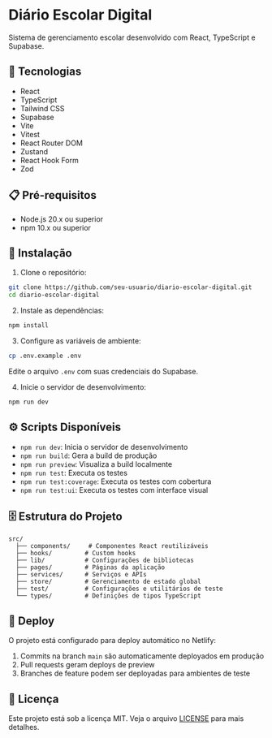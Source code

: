 # Diário Escolar Digital

Sistema de gerenciamento escolar desenvolvido com React, TypeScript e Supabase.

## 🚀 Tecnologias

- React
- TypeScript
- Tailwind CSS
- Supabase
- Vite
- Vitest
- React Router DOM
- Zustand
- React Hook Form
- Zod

## 📋 Pré-requisitos

- Node.js 20.x ou superior
- npm 10.x ou superior

## 🔧 Instalação

1. Clone o repositório:
```bash
git clone https://github.com/seu-usuario/diario-escolar-digital.git
cd diario-escolar-digital
```

2. Instale as dependências:
```bash
npm install
```

3. Configure as variáveis de ambiente:
```bash
cp .env.example .env
```
Edite o arquivo `.env` com suas credenciais do Supabase.

4. Inicie o servidor de desenvolvimento:
```bash
npm run dev
```

## ⚙️ Scripts Disponíveis

- `npm run dev`: Inicia o servidor de desenvolvimento
- `npm run build`: Gera a build de produção
- `npm run preview`: Visualiza a build localmente
- `npm run test`: Executa os testes
- `npm run test:coverage`: Executa os testes com cobertura
- `npm run test:ui`: Executa os testes com interface visual

## 🗄️ Estrutura do Projeto

```
src/
  ├── components/     # Componentes React reutilizáveis
  ├── hooks/         # Custom hooks
  ├── lib/           # Configurações de bibliotecas
  ├── pages/         # Páginas da aplicação
  ├── services/      # Serviços e APIs
  ├── store/         # Gerenciamento de estado global
  ├── test/          # Configurações e utilitários de teste
  └── types/         # Definições de tipos TypeScript
```

## 🚀 Deploy

O projeto está configurado para deploy automático no Netlify:

1. Commits na branch `main` são automaticamente deployados em produção
2. Pull requests geram deploys de preview
3. Branches de feature podem ser deployadas para ambientes de teste

## 📝 Licença

Este projeto está sob a licença MIT. Veja o arquivo [LICENSE](LICENSE) para mais detalhes.